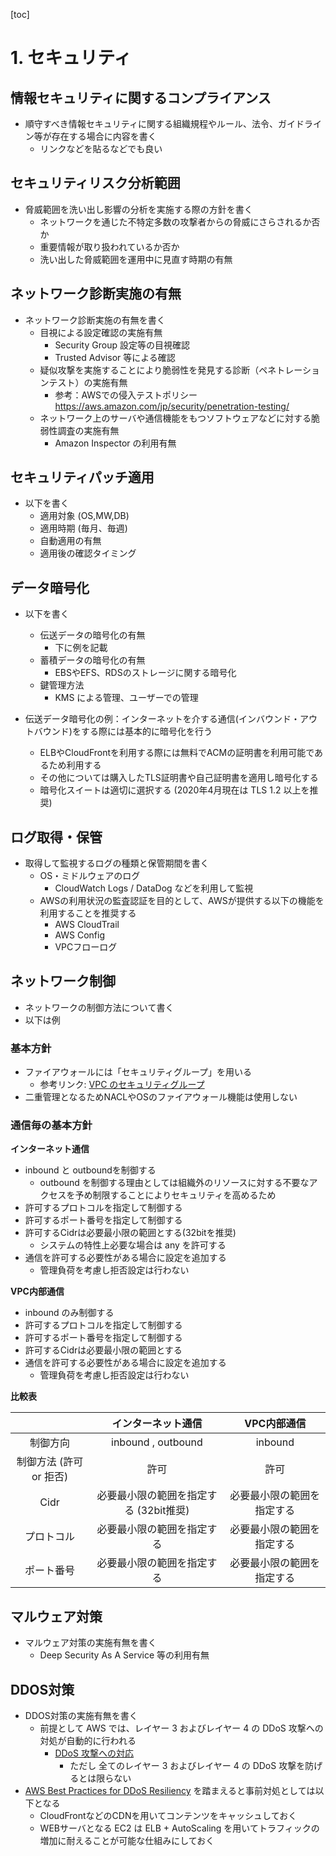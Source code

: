 [toc]

# 1. セキュリティ

## 情報セキュリティに関するコンプライアンス

* 順守すべき情報セキュリティに関する組織規程やルール、法令、ガイドライン等が存在する場合に内容を書く
  * リンクなどを貼るなどでも良い

## セキュリティリスク分析範囲

* 脅威範囲を洗い出し影響の分析を実施する際の方針を書く
  * ネットワークを通じた不特定多数の攻撃者からの脅威にさらされるか否か
  * 重要情報が取り扱われているか否か
  * 洗い出した脅威範囲を運用中に見直す時期の有無

## ネットワーク診断実施の有無

* ネットワーク診断実施の有無を書く
  * 目視による設定確認の実施有無
    * Security Group 設定等の目視確認
    * Trusted Advisor 等による確認
  * 疑似攻撃を実施することにより脆弱性を発見する診断（ペネトレーションテスト）の実施有無
    * 参考：AWSでの侵入テストポリシー https://aws.amazon.com/jp/security/penetration-testing/
  * ネットワーク上のサーバや通信機能をもつソフトウェアなどに対する脆弱性調査の実施有無
    * Amazon Inspector の利用有無

## セキュリティパッチ適用

* 以下を書く
  * 適用対象 (OS,MW,DB)
  * 適用時期 (毎月、毎週)
  * 自動適用の有無 
  * 適用後の確認タイミング

## データ暗号化

* 以下を書く
  * 伝送データの暗号化の有無
    * 下に例を記載
  * 蓄積データの暗号化の有無
    * EBSやEFS、RDSのストレージに関する暗号化
  * 鍵管理方法
    * KMS による管理、ユーザーでの管理

* 伝送データ暗号化の例：インターネットを介する通信(インバウンド・アウトバウンド)をする際には基本的に暗号化を行う
    * ELBやCloudFrontを利用する際には無料でACMの証明書を利用可能であるため利用する
    * その他については購入したTLS証明書や自己証明書を適用し暗号化する
    * 暗号化スイートは適切に選択する (2020年4月現在は TLS 1.2 以上を推奨)


## ログ取得・保管

* 取得して監視するログの種類と保管期間を書く
  * OS・ミドルウェアのログ
    * CloudWatch Logs / DataDog などを利用して監視
  * AWSの利用状況の監査認証を目的として、AWSが提供する以下の機能を利用することを推奨する
      - AWS CloudTrail
      - AWS Config
      - VPCフローログ


## ネットワーク制御

* ネットワークの制御方法について書く
* 以下は例

### 基本方針
* ファイアウォールには「セキュリティグループ」を用いる
    * 参考リンク: [VPC のセキュリティグループ](https://docs.aws.amazon.com/ja_jp/vpc/latest/userguide/VPC_SecurityGroups.html)
* 二重管理となるためNACLやOSのファイアウォール機能は使用しない

### 通信毎の基本方針

**インターネット通信**

* inbound と outboundを制御する
    *  outbound を制御する理由としては組織外のリソースに対する不要なアクセスを予め制限することによりセキュリティを高めるため
* 許可するプロトコルを指定して制御する
* 許可するポート番号を指定して制御する
* 許可するCidrは必要最小限の範囲とする(32bitを推奨)
    * システムの特性上必要な場合は any を許可する
* 通信を許可する必要性がある場合に設定を追加する
    *  管理負荷を考慮し拒否設定は行わない

**VPC内部通信**

* inbound のみ制御する
* 許可するプロトコルを指定して制御する
* 許可するポート番号を指定して制御する
* 許可するCidrは必要最小限の範囲とする
* 通信を許可する必要性がある場合に設定を追加する
    *  管理負荷を考慮し拒否設定は行わない

**比較表**

| | インターネット通信 | VPC内部通信 |
| :-------------------------: | :----------: | :-------------: |
| 制御方向 | inbound , outbound | inbound |
| 制御方法 (許可 or 拒否) | 許可 | 許可 |
| Cidr | 必要最小限の範囲を指定する (32bit推奨) | 必要最小限の範囲を指定する |
| プロトコル | 必要最小限の範囲を指定する | 必要最小限の範囲を指定する |
| ポート番号 | 必要最小限の範囲を指定する | 必要最小限の範囲を指定する |

## マルウェア対策

* マルウェア対策の実施有無を書く
  * Deep Security As A Service 等の利用有無

## DDOS対策

* DDOS対策の実施有無を書く
  * 前提として AWS では、レイヤー 3 およびレイヤー 4 の DDoS 攻撃への対処が自動的に行われる
    *  [DDoS 攻撃への対応](https://docs.aws.amazon.com/ja_jp/waf/latest/developerguide/ddos-responding.html) 
        * ただし 全てのレイヤー 3 およびレイヤー 4 の DDoS 攻撃を防げるとは限らない
*  [AWS Best Practices for DDoS Resiliency](https://d1.awsstatic.com/whitepapers/Security/DDoS_White_Paper.pdf) を踏まえると事前対処としては以下となる
    * CloudFrontなどのCDNを用いてコンテンツをキャッシュしておく
    * WEBサーバとなる EC2 は ELB + AutoScaling を用いてトラフィックの増加に耐えることが可能な仕組みにしておく

